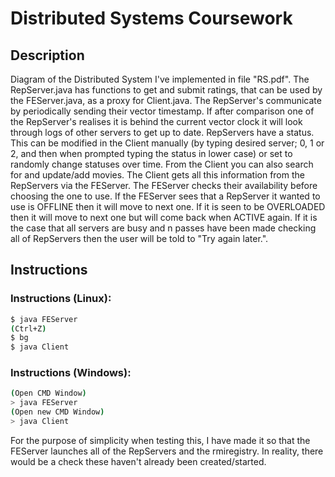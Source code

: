 # Distributed Systems Coursework
## Description
Diagram of the Distributed System I've implemented in file "RS.pdf". The RepServer.java has functions to get and submit ratings, that can be used by the FEServer.java, as a proxy for Client.java. The RepServer's communicate by periodically sending their vector timestamp. If after comparison one of the RepServer's realises it is behind the current vector clock it will look through logs of other servers to get up to date. RepServers have a status. This can be modified in the Client manually (by typing desired server; 0, 1 or 2, and then when prompted typing the status in lower case) or set to randomly change statuses over time. From the Client you can also search for and update/add movies. The Client gets all this information from the RepServers via the FEServer. The FEServer checks their availability before choosing the one to use. If the FEServer sees that a RepServer it wanted to use is OFFLINE then it will move to next one. If it is seen to be OVERLOADED then it will move to next one but will come back when ACTIVE again. If it is the case that all servers are busy and n passes have been made checking all of RepServers then the user will be told to "Try again later.".

## Instructions
### Instructions (Linux):
```bash
$ java FEServer
(Ctrl+Z)
$ bg
$ java Client
```

### Instructions (Windows):
```bash
(Open CMD Window)
> java FEServer
(Open new CMD Window)
> java Client
```
For the purpose of simplicity when testing this, I have made it so that the FEServer launches all of the RepServers and the rmiregistry. In reality, there would be a check these haven't already been created/started.
